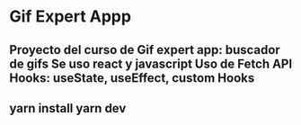 # Gif Expert Appp
Proyecto del curso de Gif expert app: buscador de gifs
Se uso react y javascript
Uso de Fetch API
Hooks: useState, useEffect, custom Hooks
---
yarn install 
yarn dev
---
